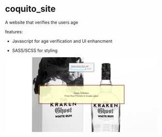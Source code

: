 # coquito_site
A website that verifies the users age


features:

* Javascript for age verification and UI enhancment

* SASS/SCSS for styling


![alt text](https://raw.githubusercontent.com/AlfonsoArriola/read_me_images/master/rum.png )
